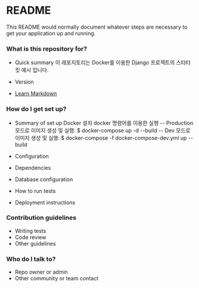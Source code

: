 # README #

This README would normally document whatever steps are necessary to get your application up and running.

### What is this repository for? ###

* Quick summary
이 레포지토리는 Docker를 이용한 Django 프로젝트의 스타터 킷 예시 입니다.

* Version
* [Learn Markdown](https://bitbucket.org/tutorials/markdowndemo)

### How do I get set up? ###

* Summary of set up
Docker 설치
docker 명령어를 이용한 실행 
-- Production 모드로 이미지 생성 및 실행: $ docker-compose up -d --build 
-- Dev 모드로 이미지 생성 및 실행: $ docker-compose -f docker-compose-dev.yml up --build

* Configuration
* Dependencies
* Database configuration
* How to run tests
* Deployment instructions

### Contribution guidelines ###

* Writing tests
* Code review
* Other guidelines

### Who do I talk to? ###

* Repo owner or admin
* Other community or team contact
